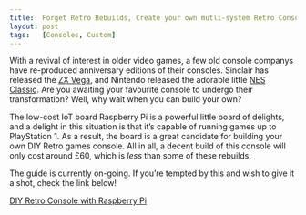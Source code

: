 ```yaml
---
title:  Forget Retro Rebuilds, Create your own mutli-system Retro Console for £60
layout: post
tags:   [Consoles, Custom]
---
```


With a revival of interest in older video games, a few old console companys have re-produced anniversary editions of their consoles. Sinclair has released the [ZX Vega](https://www.indiegogo.com/projects/the-sinclair-zx-spectrum-vega-plus-console-games#/), and Nintendo released the adorable little [NES Classic](https://www.nintendo.co.uk/Misc-/Nintendo-Classic-Mini-Nintendo-Entertainment-System/Nintendo-Classic-Mini-Nintendo-Entertainment-System-1124287.html). Are you awaiting your favourite console to undergo their transformation? Well, why wait when you can build your own?

The low-cost IoT board Raspberry Pi is a powerful little board of delights, and a delight in this situation is that it’s capable of running games up to PlayStation 1. As a result, the board is a great candidate for building your own DIY Retro games console. All in all, a decent build of this console will only cost around £60, which is _less_ than some of these rebuilds.

The guide is currently on-going. If you’re tempted by this and wish to give it a shot, check the link below!

<div class="text-center">
	<p class="rt-button"><a href="https://revive.today/diy/raspberry-pi/">DIY Retro Console with Raspberry Pi</a></p>
</div>
